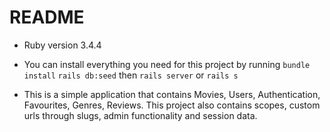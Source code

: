 # README

* Ruby version 3.4.4

* You can install everything you need for this project by running `bundle install` `rails db:seed` then `rails server` or `rails s`

* This is a simple application that contains Movies, Users, Authentication, Favourites, Genres, Reviews. This project also contains scopes, custom urls through slugs, admin functionality and session data.
